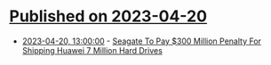 # [Published on 2023-04-20](index.md)

* [2023-04-20, 13:00:00](https://hardware.slashdot.org/story/23/04/20/0351225/seagate-to-pay-300-million-penalty-for-shipping-huawei-7-million-hard-drives?utm_source=rss1.0mainlinkanon&utm_medium=feed) - [Seagate To Pay $300 Million Penalty For Shipping Huawei 7 Million Hard Drives](https://hardware.slashdot.org/story/23/04/20/0351225/seagate-to-pay-300-million-penalty-for-shipping-huawei-7-million-hard-drives?utm_source=rss1.0mainlinkanon&utm_medium=feed)
